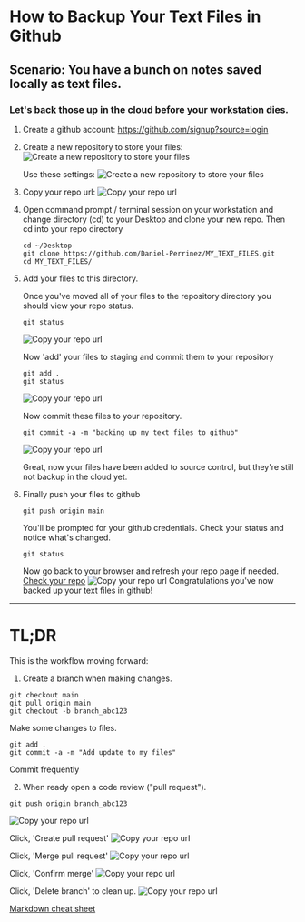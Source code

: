 # How to Backup Your Text Files in Github
## Scenario: You have a bunch on notes saved locally as text files.
### Let's back those up in the cloud before your workstation dies.

1. Create a github account: 
    https://github.com/signup?source=login

2. Create a new repository to store your files:
    ![Create a new repository to store your files](img/create-new-repo-1.png)

    Use these settings:
    ![Create a new repository to store your files](img/create-new-repo-2.png)

3. Copy your repo url:
    ![Copy your repo url](img/copy-repo-url.png)

4. Open command prompt / terminal session on your workstation and
    change directory (cd) to your Desktop and clone your new repo.
    Then cd into your repo directory
    ```
    cd ~/Desktop
    git clone https://github.com/Daniel-Perrinez/MY_TEXT_FILES.git
    cd MY_TEXT_FILES/
    ```

5. Add your files to this directory.

    Once you've moved all of your files to the repository directory you should view your repo status.
    ```
    git status
    ```
    ![Copy your repo url](img/git-status.png)

    Now 'add' your files to staging and commit them to your repository
    ```
    git add .
    git status
    ```
    ![Copy your repo url](img/git-status.png)

    Now commit these files to your repository.
    ```
    git commit -a -m "backing up my text files to github"
    ```
    ![Copy your repo url](img/git-commit.png)
    
    Great, now your files have been added to source control, but they're still not backup in the cloud yet.

6. Finally push your files to github
    ```
    git push origin main
    ```
    You'll be prompted for your github credentials.
    Check your status and notice what's changed.
    ```
    git status
    ```

    Now go back to your browser and refresh your repo page if needed.
    [Check your repo](https://github.com/Daniel-Perrinez/MY_TEXT_FILES)
    ![Copy your repo url](img/check-your-repo.png)
    Congratulations you've now backed up your text files in github!

--- 
# TL;DR

This is the workflow moving forward:

1. Create a branch when making changes.
```
git checkout main
git pull origin main
git checkout -b branch_abc123
```

Make some changes to files.
```
git add .
git commit -a -m "Add update to my files"
```
Commit frequently

2. When ready open a code review ("pull request").
```
git push origin branch_abc123
```
![Copy your repo url](img/open-pr-1.png)

Click, 'Create pull request'
![Copy your repo url](img/open-pr-2.png)

Click, 'Merge pull request'
![Copy your repo url](img/close-pr-1.png)

Click, 'Confirm merge'
![Copy your repo url](img/close-pr-2.png)

Click, 'Delete branch' to clean up.
![Copy your repo url](img/close-pr-3.png)





[Markdown cheat sheet](https://www.markdownguide.org/cheat-sheet/)